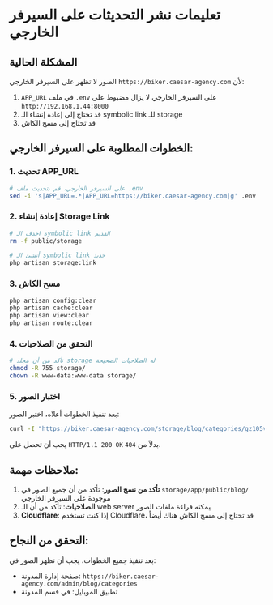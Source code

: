 # تعليمات نشر التحديثات على السيرفر الخارجي

## المشكلة الحالية
الصور لا تظهر على السيرفر الخارجي `https://biker.caesar-agency.com` لأن:

1. `APP_URL` في ملف `.env` على السيرفر الخارجي لا يزال مضبوط على `http://192.168.1.44:8000`
2. قد تحتاج إلى إعادة إنشاء الـ symbolic link للـ storage
3. قد تحتاج إلى مسح الكاش

## الخطوات المطلوبة على السيرفر الخارجي:

### 1. تحديث APP_URL
```bash
# على السيرفر الخارجي، قم بتحديث ملف .env
sed -i 's|APP_URL=.*|APP_URL=https://biker.caesar-agency.com|g' .env
```

### 2. إعادة إنشاء Storage Link
```bash
# احذف الـ symbolic link القديم
rm -f public/storage

# أنشئ الـ symbolic link جديد
php artisan storage:link
```

### 3. مسح الكاش
```bash
php artisan config:clear
php artisan cache:clear
php artisan view:clear
php artisan route:clear
```

### 4. التحقق من الصلاحيات
```bash
# تأكد من أن مجلد storage له الصلاحيات الصحيحة
chmod -R 755 storage/
chown -R www-data:www-data storage/
```

### 5. اختبار الصور
بعد تنفيذ الخطوات أعلاه، اختبر الصور:
```bash
curl -I "https://biker.caesar-agency.com/storage/blog/categories/gz105vKfhfufFz08eSYjEk09CEtjSJShwSxciyUK.jpg"
```

يجب أن تحصل على `HTTP/1.1 200 OK` بدلاً من `404`.

## ملاحظات مهمة:

1. **تأكد من نسخ الصور**: تأكد من أن جميع الصور في `storage/app/public/blog/` موجودة على السيرفر الخارجي
2. **الصلاحيات**: تأكد من أن الـ web server يمكنه قراءة ملفات الصور
3. **Cloudflare**: إذا كنت تستخدم Cloudflare، قد تحتاج إلى مسح الكاش هناك أيضاً

## التحقق من النجاح:
بعد تنفيذ جميع الخطوات، يجب أن تظهر الصور في:
- صفحة إدارة المدونة: `https://biker.caesar-agency.com/admin/blog/categories`
- تطبيق الموبايل: في قسم المدونة
